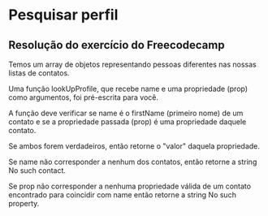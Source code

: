 # Pesquisar perfil

## Resolução do exercício do Freecodecamp

Temos um array de objetos representando pessoas diferentes nas nossas listas de contatos.

Uma função lookUpProfile, que recebe name e uma propriedade (prop) como argumentos, foi pré-escrita para você.

A função deve verificar se name é o firstName (primeiro nome) de um contato e se a propriedade passada (prop) é uma propriedade daquele contato.

Se ambos forem verdadeiros, então retorne o "valor" daquela propriedade.

Se name não corresponder a nenhum dos contatos, então retorne a string No such contact.

Se prop não corresponder a nenhuma propriedade válida de um contato encontrado para coincidir com name então retorne a string No such property.
